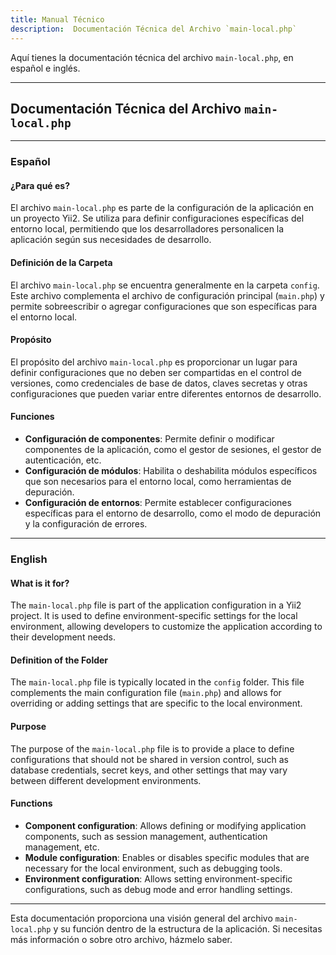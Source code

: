 ```yaml
---
title: Manual Técnico 
description:  Documentación Técnica del Archivo `main-local.php`
---
```


Aquí tienes la documentación técnica del archivo `main-local.php`, en español e inglés.

---

## Documentación Técnica del Archivo `main-local.php`

---

### Español

#### ¿Para qué es?
El archivo `main-local.php` es parte de la configuración de la aplicación en un proyecto Yii2. Se utiliza para definir configuraciones específicas del entorno local, permitiendo que los desarrolladores personalicen la aplicación según sus necesidades de desarrollo.

#### Definición de la Carpeta
El archivo `main-local.php` se encuentra generalmente en la carpeta `config`. Este archivo complementa el archivo de configuración principal (`main.php`) y permite sobreescribir o agregar configuraciones que son específicas para el entorno local.

#### Propósito
El propósito del archivo `main-local.php` es proporcionar un lugar para definir configuraciones que no deben ser compartidas en el control de versiones, como credenciales de base de datos, claves secretas y otras configuraciones que pueden variar entre diferentes entornos de desarrollo.

#### Funciones
- **Configuración de componentes**: Permite definir o modificar componentes de la aplicación, como el gestor de sesiones, el gestor de autenticación, etc.
- **Configuración de módulos**: Habilita o deshabilita módulos específicos que son necesarios para el entorno local, como herramientas de depuración.
- **Configuración de entornos**: Permite establecer configuraciones específicas para el entorno de desarrollo, como el modo de depuración y la configuración de errores.

---

### English

#### What is it for?
The `main-local.php` file is part of the application configuration in a Yii2 project. It is used to define environment-specific settings for the local environment, allowing developers to customize the application according to their development needs.

#### Definition of the Folder
The `main-local.php` file is typically located in the `config` folder. This file complements the main configuration file (`main.php`) and allows for overriding or adding settings that are specific to the local environment.

#### Purpose
The purpose of the `main-local.php` file is to provide a place to define configurations that should not be shared in version control, such as database credentials, secret keys, and other settings that may vary between different development environments.

#### Functions
- **Component configuration**: Allows defining or modifying application components, such as session management, authentication management, etc.
- **Module configuration**: Enables or disables specific modules that are necessary for the local environment, such as debugging tools.
- **Environment configuration**: Allows setting environment-specific configurations, such as debug mode and error handling settings.

---

Esta documentación proporciona una visión general del archivo `main-local.php` y su función dentro de la estructura de la aplicación. Si necesitas más información o sobre otro archivo, házmelo saber.